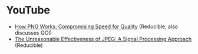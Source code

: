 # YouTube

* [How PNG Works: Compromising Speed for Quality](https://www.youtube.com/watch?v=EFUYNoFRHQI) (Reducible, also discusses QOI)
* [The Unreasonable Effectiveness of JPEG: A Signal Processing Approach](https://www.youtube.com/watch?v=0me3guauqOU) (Reducible)
